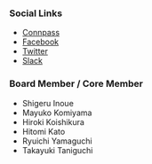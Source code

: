### Social Links
* [Connpass](https://owaspnagoya.connpass.com/)
* [Facebook](https://www.facebook.com/owaspnagoya/)
* [Twitter](https://twitter.com/owaspnagoya)
* [Slack](https://join.slack.com/t/owaspnagoya/shared_invite/enQtMzM0OTkwMTM1NDQxLTI5ODQzZDViMDg4NDA2MzA4OGFmZmVmMWRjM2Y0ODBkMGM2YzVkMzU0MGU5Y2IxMTE5NmM2Yjg3Zjg3YzRhOWU)

### Board Member / Core Member
* Shigeru Inoue
* Mayuko Komiyama
* Hiroki Koishikura
* Hitomi Kato
* Ryuichi Yamaguchi
* Takayuki Taniguchi
